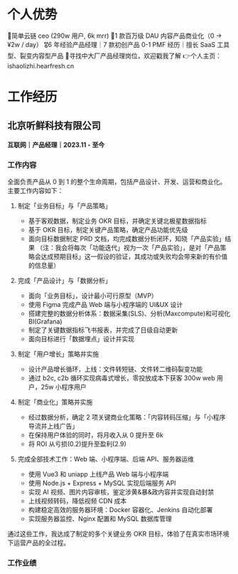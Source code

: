 # 个人优势
🏅简单云链 ceo (290w 用户, 6k mrr)
🎯1 款百万级 DAU 内容产品商业化（0 -> ¥2w / day）
🎖6 年经验产品经理｜7 款初创产品 0-1 PMF 经历｜擅长 SaaS 工具型、裂变内容型产品
🎺寻找中大厂产品经理岗位，欢迎戳我了解
👉个人主页：ishaolizhi.hearfresh.cn

# 工作经历
## 北京听鲜科技有限公司
#### 互联网｜产品经理｜2023.11 - 至今
### 工作内容

全面负责产品从 0 到 1 的整个生命周期，包括产品设计、开发、运营和商业化。主要工作内容如下：

1. 制定「业务目标」与「产品策略」
   - 基于客观数据，制定业务 OKR 目标，并确定关键北极星数据指标
   - 基于 OKR 目标，制定关键产品策略，确定产品功能优先级
   - 面向目标数据制定 PRD 文档，均完成数据分析闭环，知晓「产品实验」结果
   （注：我会将每次「功能迭代」视为一次「产品实验」，是对「产品策略会达成预期目标」这一假设的验证，其成功或失败均会带来新的有价值的信息量）

2. 完成「产品设计」与「数据分析」
   - 面向「业务目标」，设计最小可行原型（MVP）
   - 使用 Figma 完成产品 Web 端与小程序端的 UI&UX 设计
   - 搭建完整的数据分析体系：数据采集(SLS)、分析(Maxcompute)和可视化 BI(Grafana)
   - 制定了关键数据指标飞书报表，并完成了日级自动更新
   - 面向目标进行「数据埋点」设计并实现

3. 制定「用户增长」策略并实施
   - 设计产品增长循环，上线：文件转短链、文件转二维码裂变功能
   - 通过 b2c, c2b 循环实现病毒式增长，零投放成本下获客 300w web 用户，25w 小程序用户

4. 制定「商业化」策略并实施
   - 经过数据分析，确定 2 项关键商业化策略：「内容转码压缩」与「小程序导流并上线广告」
   - 在保持用户体验的同时，将月收入从 0 提升至 6k
   - 将 ROI 从亏损(0.2)提升至盈利(2.9)
   
5. 完成全部技术工作：Web 端、小程序端、后端 API、服务器运维
   - 使用 Vue3 和 uniapp 上线产品 Web 端与小程序端
   - 使用 Node.js + Express + MySQL 实现后端服务 API
   - 实现 AI 视频、图片内容审核，鉴定涉黄&暴&政内容并实现自动封禁
   - 上线视频转码，降低视频 CDN 成本
   - 构建稳定高效的服务器环境：Docker 容器化、Jenkins 自动化部署
   - 实现服务器监控、Nginx 配置和 MySQL 数据库管理

通过这些工作，我达成了制定的多个关键业务 OKR 目标，体验了在真实市场环境下运营产品的全过程。

### 工作业绩

